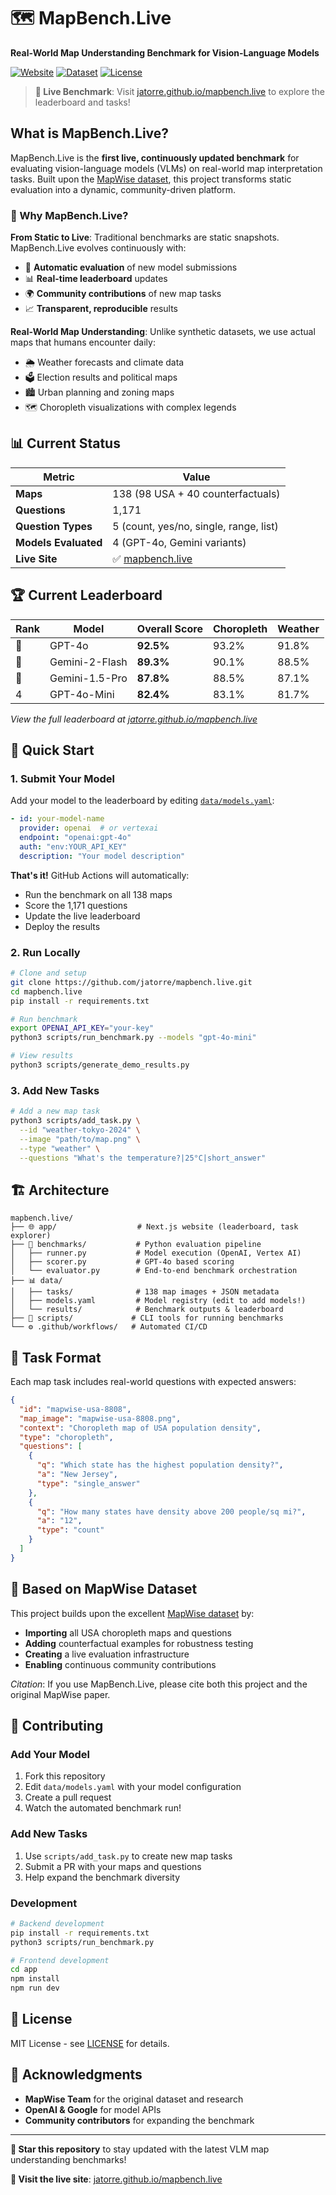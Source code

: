 # 🗺️ MapBench.Live

**Real-World Map Understanding Benchmark for Vision-Language Models**

[![Website](https://img.shields.io/badge/Website-Live-brightgreen)](https://jatorre.github.io/mapbench.live)
[![Dataset](https://img.shields.io/badge/Dataset-MapWise-blue)](https://github.com/map-wise/mapwise-dataset)
[![License](https://img.shields.io/badge/License-MIT-yellow.svg)](LICENSE)

> **🚀 Live Benchmark**: Visit [jatorre.github.io/mapbench.live](https://jatorre.github.io/mapbench.live) to explore the leaderboard and tasks!

## What is MapBench.Live?

MapBench.Live is the **first live, continuously updated benchmark** for evaluating vision-language models (VLMs) on real-world map interpretation tasks. Built upon the [MapWise dataset](https://github.com/map-wise/mapwise-dataset), this project transforms static evaluation into a dynamic, community-driven platform.

### 🎯 Why MapBench.Live?

**From Static to Live**: Traditional benchmarks are static snapshots. MapBench.Live evolves continuously with:
- 🔄 **Automatic evaluation** of new model submissions
- 📊 **Real-time leaderboard** updates
- 🌍 **Community contributions** of new map tasks
- 📈 **Transparent, reproducible** results

**Real-World Map Understanding**: Unlike synthetic datasets, we use actual maps that humans encounter daily:
- 🌦️ Weather forecasts and climate data
- 🗳️ Election results and political maps  
- 🏙️ Urban planning and zoning maps
- 🗺️ Choropleth visualizations with complex legends

## 📊 Current Status

| Metric | Value |
|--------|-------|
| **Maps** | 138 (98 USA + 40 counterfactuals) |
| **Questions** | 1,171 |
| **Question Types** | 5 (count, yes/no, single, range, list) |
| **Models Evaluated** | 4 (GPT-4o, Gemini variants) |
| **Live Site** | ✅ [mapbench.live](https://jatorre.github.io/mapbench.live) |

## 🏆 Current Leaderboard

| Rank | Model | Overall Score | Choropleth | Weather |
|------|-------|---------------|------------|---------|
| 🥇 | GPT-4o | **92.5%** | 93.2% | 91.8% |
| 🥈 | Gemini-2-Flash | **89.3%** | 90.1% | 88.5% |
| 🥉 | Gemini-1.5-Pro | **87.8%** | 88.5% | 87.1% |
| 4 | GPT-4o-Mini | **82.4%** | 83.1% | 81.7% |

*View the full leaderboard at [jatorre.github.io/mapbench.live](https://jatorre.github.io/mapbench.live)*

## 🚀 Quick Start

### 1. Submit Your Model

Add your model to the leaderboard by editing [`data/models.yaml`](data/models.yaml):

```yaml
- id: your-model-name
  provider: openai  # or vertexai
  endpoint: "openai:gpt-4o"
  auth: "env:YOUR_API_KEY"
  description: "Your model description"
```

**That's it!** GitHub Actions will automatically:
- Run the benchmark on all 138 maps
- Score the 1,171 questions
- Update the live leaderboard
- Deploy the results

### 2. Run Locally

```bash
# Clone and setup
git clone https://github.com/jatorre/mapbench.live.git
cd mapbench.live
pip install -r requirements.txt

# Run benchmark
export OPENAI_API_KEY="your-key"
python3 scripts/run_benchmark.py --models "gpt-4o-mini"

# View results
python3 scripts/generate_demo_results.py
```

### 3. Add New Tasks

```bash
# Add a new map task
python3 scripts/add_task.py \
  --id "weather-tokyo-2024" \
  --image "path/to/map.png" \
  --type "weather" \
  --questions "What's the temperature?|25°C|short_answer"
```

## 🏗️ Architecture

```
mapbench.live/
├── 🌐 app/                  # Next.js website (leaderboard, task explorer)
├── 🤖 benchmarks/           # Python evaluation pipeline
│   ├── runner.py           # Model execution (OpenAI, Vertex AI)
│   ├── scorer.py           # GPT-4o based scoring
│   └── evaluator.py        # End-to-end benchmark orchestration
├── 📊 data/
│   ├── tasks/              # 138 map images + JSON metadata
│   ├── models.yaml         # Model registry (edit to add models!)
│   └── results/            # Benchmark outputs & leaderboard
├── 🔧 scripts/             # CLI tools for running benchmarks
└── ⚙️ .github/workflows/   # Automated CI/CD
```

## 📖 Task Format

Each map task includes real-world questions with expected answers:

```json
{
  "id": "mapwise-usa-8808",
  "map_image": "mapwise-usa-8808.png",
  "context": "Choropleth map of USA population density",
  "type": "choropleth",
  "questions": [
    {
      "q": "Which state has the highest population density?",
      "a": "New Jersey",
      "type": "single_answer"
    },
    {
      "q": "How many states have density above 200 people/sq mi?",
      "a": "12",
      "type": "count"
    }
  ]
}
```

## 🔬 Based on MapWise Dataset

This project builds upon the excellent [MapWise dataset](https://github.com/map-wise/mapwise-dataset) by:

- **Importing** all USA choropleth maps and questions
- **Adding** counterfactual examples for robustness testing  
- **Creating** a live evaluation infrastructure
- **Enabling** continuous community contributions

*Citation*: If you use MapBench.Live, please cite both this project and the original MapWise paper.

## 🤝 Contributing

### Add Your Model
1. Fork this repository
2. Edit `data/models.yaml` with your model configuration
3. Create a pull request
4. Watch the automated benchmark run!

### Add New Tasks
1. Use `scripts/add_task.py` to create new map tasks
2. Submit a PR with your maps and questions
3. Help expand the benchmark diversity

### Development
```bash
# Backend development
pip install -r requirements.txt
python3 scripts/run_benchmark.py

# Frontend development  
cd app
npm install
npm run dev
```

## 📄 License

MIT License - see [LICENSE](LICENSE) for details.

## 🙏 Acknowledgments

- **MapWise Team** for the original dataset and research
- **OpenAI & Google** for model APIs
- **Community contributors** for expanding the benchmark

---

**🌟 Star this repository** to stay updated with the latest VLM map understanding benchmarks!

**🔗 Visit the live site**: [jatorre.github.io/mapbench.live](https://jatorre.github.io/mapbench.live)
